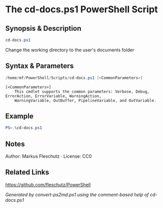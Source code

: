 # The cd-docs.ps1 PowerShell Script

## Synopsis & Description
```powershell
cd-docs.ps1
```

Change the working directory to the user's documents folder

## Syntax & Parameters
```powershell
/home/mf/PowerShell/Scripts/cd-docs.ps1 [<CommonParameters>]
```

```
[<CommonParameters>]
    This cmdlet supports the common parameters: Verbose, Debug, ErrorAction, ErrorVariable, WarningAction, 
    WarningVariable, OutBuffer, PipelineVariable, and OutVariable.
```

## Example
```powershell
PS>.\cd-docs.ps1
```


## Notes
Author: Markus Fleschutz · License: CC0

## Related Links
https://github.com/fleschutz/PowerShell

*Generated by convert-ps2md.ps1 using the comment-based help of cd-docs.ps1*
